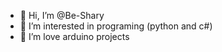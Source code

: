 - 👋 Hi, I’m @Be-Shary
- 👀 I’m interested in programing (python and c#)
- 🌱 I’m love arduino projects


<!---
Be-Shary/Be-Shary is a ✨ special ✨ repository because its `README.md` (this file) appears on your GitHub profile.
You can click the Preview link to take a look at your changes.
--->
